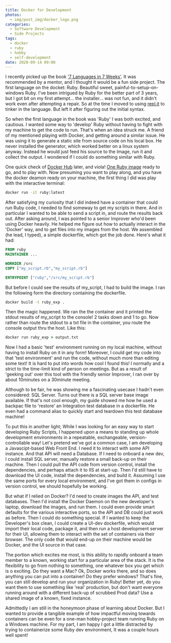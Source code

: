 ```yaml
---
title: Docker for Development
photos:
  - img/post_img/docker_logo.png
categories:
  - Software Development
  - Side Projects
tags:
  - docker
  - ruby
  - hobby
  - self-development
date: 2020-09-14 09:00
---
```


I recently picked up the book ['7 Languages in 7 Weeks'](https://www.amazon.com/Seven-Languages-Weeks-Programming-Programmers/dp/193435659X/ref=sr_1_1?crid=3T3SFDS21NJN8&dchild=1&keywords=seven+languages+in+seven+weeks&qid=1599408972&sprefix=seven+languages+in+%2Caps%2C224&sr=8-1). It was recommended by a mentor, and I thought it would be a fun side project. The first language on the docket: Ruby. Beautiful sweet, painful-to-setup-on-windows Ruby. I've been intrigued by Ruby for the better part of 3 years, but I got bit on my first attempt... the installer... was not fun, and it didn't work even after attempting a repair. So at the time I moved to using [repl.it](https://repl.it/) to tinker in the language. But left it after figuring out the initial syntax.

So when the first language in the book was 'Ruby' I was both excited, and cautious. I wanted some way to 'develop' Ruby without having to fight with my machine to get the code to run. That's when an idea struck me. A friend of my mentioned playing with Docker, and getting around a similar issue. He was using it to generate a static site from source code on his local box. He never installed the generator, which worked better on a linux system anyway. Instead he would just feed his source to the Image, run it and collect the output. I wondered if I could do something similar with Ruby.

One quick check of [Docker Hub](https://hub.docker.com/) later, and viola! [One Ruby image](https://hub.docker.com/_/ruby) ready to go, and to play with. Now presuming you want to play along, and you have the docker deamon ready on your machine, the first thing I did was play with the interactive terminal:

```cmd
docker run -it ruby:latest
```

After satisfying my curiosity that I did indeed have a container that could run Ruby code, I needed to find someway to get my scripts in there. And in particular I wanted to be able to send a script in, and route the results back out. After asking around, I was pointed to a senior Improver who'd been using Docker heavily. He helped me figure out how to actually interact in the 'Docker' way, and to get files into my images from the host. We assembled (he lead, I typed), a simple dockerfile, which got the job done. Here's what it had:

```dockerfile
FROM ruby
MAINTAINER ...

WORKDIR /src
COPY ["my_script.rb","my_script.rb"]

ENTRYPOINT ["ruby","/src/my_script.rb"]
```

But before I could see the results of my_script, I had to build the image. I ran the following form the directory containing the dockerfile.

```cmd
docker build -t ruby_exp .
```

Then the magic happened. We ran the the container and it printed the stdout results of my_script to the console! 2 tasks down and 1 to go. Now rather than route the stdout to a txt file in the container, you route the console output thru the host. Like this:

```cmd
docker run ruby_exp > output.txt
```

Now I had a basic 'test' environment running on my local machine, without having to install Ruby on it in any form! Moreover, I could get my code into that 'test environment' and run the code, without much more than editing some text! It is hard to put into words how cool I found this! I normally and a strict to the time-limit kind of person on meetings. But as a result of 'geeking out' over this tool with the friendly senior Improver, I ran over by about 10minutes on a 30minute meeting.

Although to be fair, he was showing me a fascinating usecase I hadn't even considered: SQL Server. Turns out there is a SQL server base image available. If that's not cool enough, my guide showed me how he used a backpac file to 'restore' an Integration test database in a dockerfile. He even had a command alias to quickly start and teardown this test database machine!

To put this in another light; While I was looking for an easy way to start developing Ruby Scripts, I happened upon a means to standing up whole development environments in a repeatable, exchangeable, version-controllable way! Let's pretend we've got a common case, I am developing a Javascipt-based Web Front End. I need it to interact with some API instance. And that API will need a Database. If I need to onboard a new dev, I could install SQL server, manually restore a small back-up on their machine. Then I could pull the API code from version control, install the dependencies, and perhaps attach it to IIS at start-up. Then I'd still have to download the UI code, install the dependencies, and build it. Assuming I use the same ports for every local environment, and I've got them in configs in version control, we should hopefully be working.

But what if I relied on Docker? I'd need to create images the API, and test databases. Then I'd install the Docker Daemon on the new developer's laptop, download the images, and run them. I could even provide smart defaults for the various interactive ports, so the API and DB could just work as before. Then I could do something special. If I wanted to keep the Developer's box clean, I could create a UI-dev dockerfile, which would import their local code, package it, and then run a host development server for their UI, allowing them to interact with the set of containers via their browser. The only code that would end-up on their machine would be Docker, and the UI source in that case.

The portion which excites me most, is this ability to rapidly onboard a team member to a known, working start for a particular area of the stack. It is the flexibility to go from nothing to something, one whatever box you get which is o exciting. Do they want a Mac? Ok, Docker works there, and so does anything you can put into a container! Do they prefer windows? That's fine, you can still develop and run your organization in Ruby! Better yet, do you want them to use something like 'real' production, but don't want everyone running around with a different back-up of scrubbed Prod data? Use a shared image of a known, fixed instance.

Admittedly I am still in the honeymoon phase of learning about Docker. But I wanted to provide a tangible example of how impactful moving towards containers can be even for a one-man hobby-project team running Ruby on a Windows machine. For my part, I am happy I got a little distracted by trying to containerize some Ruby dev environment, It was a couple hours well spent!
